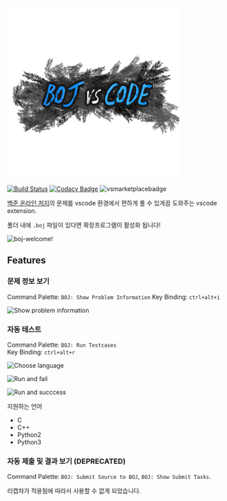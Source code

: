 ![logo](./resources/images/logo.png)

[![Build Status](https://travis-ci.org/boj-vs-code/client.svg?branch=master)](https://travis-ci.org/boj-vs-code/client)
[![Codacy Badge](https://api.codacy.com/project/badge/Grade/2adae3da53304e1d84433f5e7d723e0d)](https://www.codacy.com/app/dogeonlove0326/boj-vs-code?utm_source=github.com&amp;utm_medium=referral&amp;utm_content=moreal/boj-vs-code&amp;utm_campaign=Badge_Grade)
![vsmarketplacebadge](https://vsmarketplacebadge.apphb.com/version/bojvscode.boj-vs-code.svg)  

[백준 온라인 저지]의 문제를 vscode 환경에서 편하게 풀 수 있게끔 도와주는 vscode extension.

폴더 내에 `.boj` 파일이 있다면 확장프로그램이 활성화 됩니다!

![boj-welcome!](https://user-images.githubusercontent.com/26626194/70371570-03177580-1918-11ea-8e74-0c541f896e85.png)

[백준 온라인 저지]: https://boj.kr

## Features

### 문제 정보 보기

Command Palette: `BOJ: Show Problem Information`
Key Binding: `ctrl+alt+i`

![Show problem information](https://user-images.githubusercontent.com/26626194/70360470-fcf6aa00-18c1-11ea-86c3-af1d016aeef5.png)

### 자동 테스트

Command Palette: `BOJ: Run Testcases`  
Key Binding: `ctrl+alt+r`

![Choose language](https://user-images.githubusercontent.com/26626194/70360682-8b6b2b80-18c2-11ea-9bfe-9f4bf51ab965.png)

![Run and fail](https://user-images.githubusercontent.com/26626194/70360765-ca00e600-18c2-11ea-9646-2186224ffd11.png)

![Run and succcess](https://user-images.githubusercontent.com/26626194/70361266-4942e980-18c4-11ea-920c-edb183a151a6.png)

지원하는 언어
- C
- C++
- Python2
- Python3

### 자동 제출 및 결과 보기 (DEPRECATED)

Command Palette: `BOJ: Submit Source to BOJ`, `BOJ: Show Submit Tasks`.

리캡챠가 적용됨에 따라서 사용할 수 없게 되었습니다.
